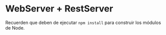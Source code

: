 # WebServer + RestServer

Recuerden que deben de ejecutar ```npm install``` para construir los módulos de Node.